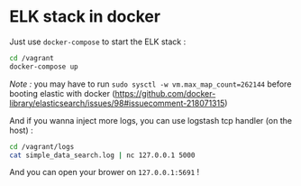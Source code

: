 ELK stack in docker
===================

Just use `docker-compose` to start the ELK stack :
```bash
cd /vagrant
docker-compose up
```

_Note :_ you may have to run `sudo sysctl -w vm.max_map_count=262144` before booting elastic with docker (https://github.com/docker-library/elasticsearch/issues/98#issuecomment-218071315)

And if you wanna inject more logs, you can use logstash tcp handler (on the host) :
```bash
cd /vagrant/logs
cat simple_data_search.log | nc 127.0.0.1 5000
```

And you can open your brower on `127.0.0.1:5691` !

